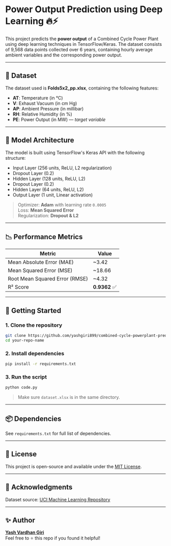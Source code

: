 # Power Output Prediction using Deep Learning 🔥⚡

This project predicts the **power output** of a Combined Cycle Power Plant using deep learning techniques in TensorFlow/Keras. The dataset consists of 9,568 data points collected over 6 years, containing hourly average ambient variables and the corresponding power output.

---

## 📂 Dataset

The dataset used is **Folds5x2_pp.xlsx**, containing the following features:

- **AT**: Temperature (in °C)
- **V**: Exhaust Vacuum (in cm Hg)
- **AP**: Ambient Pressure (in millibar)
- **RH**: Relative Humidity (in %)
- **PE**: Power Output (in MW) — *target variable*

---

## 🧠 Model Architecture

The model is built using TensorFlow's Keras API with the following structure:

- Input Layer (256 units, ReLU, L2 regularization)
- Dropout Layer (0.2)
- Hidden Layer (128 units, ReLU, L2)
- Dropout Layer (0.2)
- Hidden Layer (64 units, ReLU, L2)
- Output Layer (1 unit, Linear activation)

> Optimizer: **Adam** with learning rate `0.0005`  
> Loss: **Mean Squared Error**  
> Regularization: **Dropout & L2**

---

## 📉 Performance Metrics

| Metric | Value |
|--------|-------|
| Mean Absolute Error (MAE) | ~3.42 |
| Mean Squared Error (MSE)  | ~18.66 |
| Root Mean Squared Error (RMSE) | ~4.32 |
| R² Score | **0.9362** ✅ |

---

## 🚀 Getting Started

### 1. Clone the repository
```bash
git clone https://github.com/yashgiri899/combined-cycle-powerplant-predictor.git
cd your-repo-name
```

### 2. Install dependencies
```bash
pip install -r requirements.txt
```

### 3. Run the script
```bash
python code.py
```

> Make sure `dataset.xlsx` is in the same directory.

---

## 📦 Dependencies

See `requirements.txt` for full list of dependencies.

---

## 📌 License

This project is open-source and available under the [MIT License](LICENSE).

---

## 🙌 Acknowledgments

Dataset source: [UCI Machine Learning Repository](https://archive.ics.uci.edu/ml/datasets/combined+cycle+power+plant)

---

## ✨ Author

**[Yash Vardhan Giri](https://github.com/yashgiri899)**  
Feel free to ⭐ this repo if you found it helpful!
